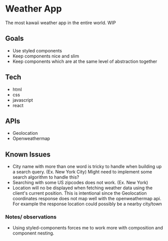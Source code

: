 # Weather App

The most kawaii weather app in the entire world. WIP

## Goals

-   Use styled components
-   Keep components nice and slim
-   Keep components which are at the same level of abstraction together

## Tech

-   html
-   css
-   javascript
-   react

## APIs

- Geolocation
- Openweathermap

## Known Issues

- City name with more than one word is tricky to handle when building up a search query. (Ex. New York City) Might need to implement some search algorithm to handle this?
- Searching with some US zipcodes does not work. (Ex. New York)
- Location will no be displayed when fetching weather data using the client's current position. This is intentional since the Geolocation coordinates response does not map well with the openweathermap api. For example the response location could possibly be a nearby city/town

### Notes/ observations

- Using styled-components forces me to work more with composition and component nesting.
